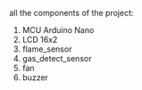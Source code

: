 all the components of the project:
1. MCU Arduino Nano
2. LCD 16x2
3. flame_sensor
4. gas_detect_sensor
5. fan
6. buzzer

